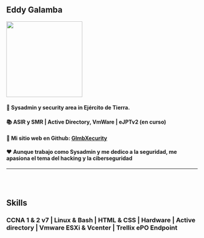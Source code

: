

<p align="center" width="300">
  <p align="center"><h2>Eddy Galamba</h2></p>
 <img align="center" width="200" src="https://glmbxecurity.github.io/assets/profile.png" />
</p>

#### 💼 Sysadmin y security area in Ejército de Tierra.
#### 📚 ASIR y SMR | Active Directory, VmWare | eJPTv2 (en curso)
#### 📃 Mi sitio web en Github: <a href="https://glmbxecurity.github.io/"> GlmbXecurity </a>
#### ❤️ Aunque trabajo como Sysadmin y me dedico a la seguridad, me apasiona el tema del hacking y la ciberseguridad
 <hr>
 <br>
 <br>

 ## Skills
 ### CCNA 1 & 2 v7 | Linux & Bash | HTML & CSS | Hardware | Active directory | Vmware ESXi & Vcenter | Trellix ePO Endpoint





